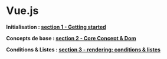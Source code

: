 # Vue.js

**Initialisation : [section 1 - Getting started](section%201%20-%20Getting%20started)**

**Concepts de base : [section 2 - Core Concept & Dom](section%202%20-%20Core%20Concepts%20&%20Dom)**

**Conditions & Listes : [section 3 - rendering: conditions & listes](section%203%20-%20rendering%3a%20conditions%20&%20listes)**
